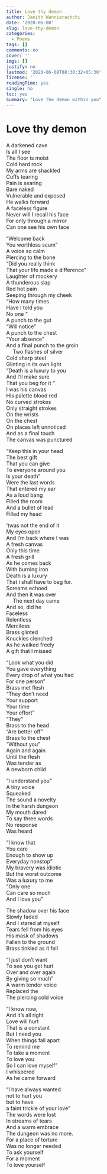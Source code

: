 ```yaml
---
title: Love thy demon
author: Janith Wanniarachchi
date: '2020-06-08'
slug: love-thy-demon
categories:
  - Poems
tags: []
comments: no
cover: ''
imgs: []
justify: no
lastmod: '2020-06-08T08:30:32+05:30'
license: ''
readingTime: yes
single: no
toc: yes
Summary: "Love the demon within you"
---
```

# Love thy demon

A darkened cave   
Is all I see   
The floor is moist   
Cold hard rock   
My arms are shackled   
Cuffs tearing   
Pain is searing   
Bare naked   
Vulnerable and exposed   
He walks forward   
A faceless figure   
Never will I recall his face   
For only through a mirror   
Can one see his own face   

“Welcome back   
You worthless scum”   
A voice so calm   
Piercing to the bone   
“Did you really think   
That your life made a difference”   
Laughter of mockery   
A thunderous slap   
Red hot pain   
Seeping through my cheek   
“How many times   
Have I told you   
No one “   
A punch to the gut   
“Will notice”   
A punch to the chest   
“Your absence"   
And a final punch to the groin   
 
Two flashes of silver   
Cold sharp steel   
Glinting in its own light   
“Death is a luxury to you   
And I’ll make sure   
That you beg for it “   
I was his canvas   
His palette blood red   
No curved strokes   
Only straight strokes   
On the wrists   
On the chest   
On places left unnoticed   
And as a final touch   
The canvas was punctured   

“Keep this in your head   
The best gift   
That you can give   
To everyone around you   
Is your death”   
Were the last words   
That entered my ear   
As a loud bang   
Filled the room   
And a bullet of lead   
Filled my head   

‘twas not the end of it   
My eyes open   
And I’m back where I was   
A fresh canvas   
Only this time   
A fresh grill   
As he comes back    
With burning iron   
Death is a luxury   
That i shall have to beg for.   
Screams echoed   
And then it was over   
 
The next day came   
And so, did he   
Faceless     
Relentless   
Merciless   
Brass glinted    
Knuckles clenched   
As he walked freely   
A gift that I missed   

“Look what you did   
You gave everything   
Every drop of what you had   
For one person”   
Brass met flesh   
“They don’t need   
Your support   
Your time   
Your effort”   
“They”   
Brass to the head   
“Are better off”   
Brass to the chest   
“Without you”   
Again and again   
Until the flesh   
Was tender as   
A newborn child   

“I understand you”   
A tiny voice   
Squeaked   
The sound a novelty   
In the harsh dungeon   
My mouth dared   
To say three words   
No response   
Was heard   

“I know that   
You care   
Enough to show up   
Everyday nonstop”   
My bravery was idiotic   
But the worst outcome   
Was a luxury to me   
“Only one   
Can care so much    
And I love you”   

The shadow over his face   
Slowly faded   
And I stared at myself   
Tears fell from his eyes   
His mask of shadows   
Fallen to the ground   
Brass tinkled as it fell   

“I just don’t want   
To see you get hurt   
Over and over again   
By giving so much”   
A warm tender voice   
Replaced the   
The piercing cold voice   

“I know now,   
And it’s all right   
Love will hurt   
That is a constant   
But I need you   
When things fall apart   
To remind me   
To take a moment   
To love you   
So I can love myself”   
I whispered   
As he came forward   

“I have always wanted   
not to hurt you   
but to have   
a faint trickle of your love”   
The words were lost   
In streams of tears   
And a warm embrace   
The dungeon was no more.   
For a place of torture   
Was no longer needed   
To ask yourself   
For a moment   
To love yourself   

